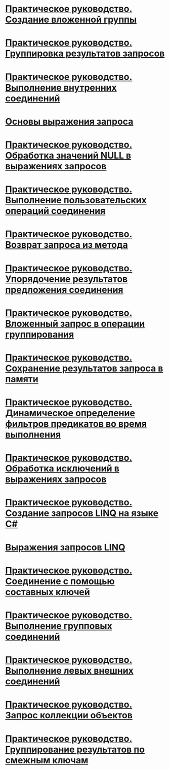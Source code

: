 # [Практическое руководство. Создание вложенной группы](how-to-create-a-nested-group.md)
# [Практическое руководство. Группировка результатов запросов](how-to-group-query-results.md)
# [Практическое руководство. Выполнение внутренних соединений](how-to-perform-inner-joins.md)
# [Основы выражения запроса](query-expression-basics.md)
# [Практическое руководство. Обработка значений NULL в выражениях запросов](how-to-handle-null-values-in-query-expressions.md)
# [Практическое руководство. Выполнение пользовательских операций соединения](how-to-perform-custom-join-operations.md)
# [Практическое руководство. Возврат запроса из метода](how-to-return-a-query-from-a-method.md)
# [Практическое руководство. Упорядочение результатов предложения соединения](how-to-order-the-results-of-a-join-clause.md)
# [Практическое руководство. Вложенный запрос в операции группирования](how-to-perform-a-subquery-on-a-grouping-operation.md)
# [Практическое руководство. Сохранение результатов запроса в памяти](how-to-store-the-results-of-a-query-in-memory.md)
# [Практическое руководство. Динамическое определение фильтров предикатов во время выполнения](how-to-dynamically-specify-predicate-filters-at-runtime.md)
# [Практическое руководство. Обработка исключений в выражениях запросов](how-to-handle-exceptions-in-query-expressions.md)
# [Практическое руководство. Создание запросов LINQ на языке C#](how-to-write-linq-queries.md)
# [Выражения запросов LINQ](index.md)
# [Практическое руководство. Соединение с помощью составных ключей](how-to-join-by-using-composite-keys.md)
# [Практическое руководство. Выполнение групповых соединений](how-to-perform-grouped-joins.md)
# [Практическое руководство. Выполнение левых внешних соединений](how-to-perform-left-outer-joins.md)
# [Практическое руководство. Запрос коллекции объектов](how-to-query-a-collection-of-objects.md)
# [Практическое руководство. Группирование результатов по смежным ключам](how-to-group-results-by-contiguous-keys.md)
